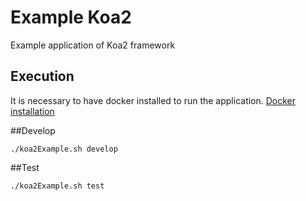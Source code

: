 # Example Koa2
Example application of Koa2 framework
## Execution
It is necessary to have docker installed to run the application. [Docker installation](https://docs.docker.com/engine/installation/)

##Develop
```
./koa2Example.sh develop
```

##Test
```
./koa2Example.sh test
```